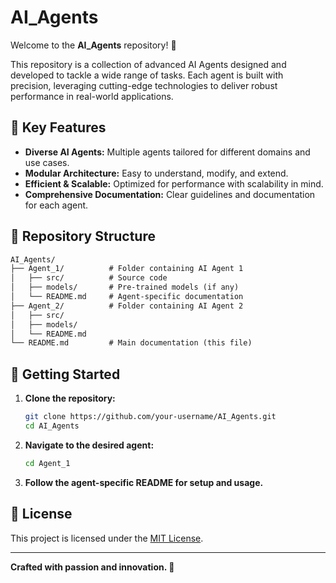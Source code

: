 
# AI_Agents

Welcome to the **AI_Agents** repository! 🚀

This repository is a collection of advanced AI Agents designed and developed to tackle a wide range of tasks. Each agent is built with precision, leveraging cutting-edge technologies to deliver robust performance in real-world applications.

## 🌟 Key Features
- **Diverse AI Agents:** Multiple agents tailored for different domains and use cases.
- **Modular Architecture:** Easy to understand, modify, and extend.
- **Efficient & Scalable:** Optimized for performance with scalability in mind.
- **Comprehensive Documentation:** Clear guidelines and documentation for each agent.

## 📂 Repository Structure
```markdown
AI_Agents/
├── Agent_1/          # Folder containing AI Agent 1
│   ├── src/          # Source code
│   ├── models/       # Pre-trained models (if any)
│   └── README.md     # Agent-specific documentation
├── Agent_2/          # Folder containing AI Agent 2
│   ├── src/
│   ├── models/
│   └── README.md
└── README.md         # Main documentation (this file)
```

## 🚀 Getting Started
1. **Clone the repository:**
   ```bash
   git clone https://github.com/your-username/AI_Agents.git
   cd AI_Agents
   ```
2. **Navigate to the desired agent:**
   ```bash
   cd Agent_1
   ```
3. **Follow the agent-specific README for setup and usage.**


## 📜 License
This project is licensed under the [MIT License](LICENSE).

---
**Crafted with passion and innovation. 💙**
